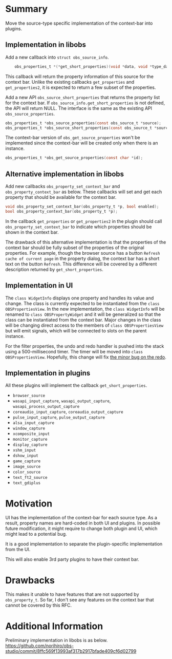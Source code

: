 # Summary

<!-- Simple explanation of feature/changes -->

Move the source-type specific implementation of the context-bar into plugins.

## Implementation in libobs

Add a new callback into `struct obs_source_info`.
```c
	obs_properties_t *(*get_short_properties)(void *data, void *type_data);
```
This callback will return the property information of this source for the context bar.
Unlike the existing callbacks `get_properties` and `get_properties2`,
it is expected to return a few subset of the properties.

Add a new API `obs_source_short_properties` that returns the property list for the context bar.
If `obs_source_info.get_short_properties` is not defined, the API will return NULL.
The interface is the same as the existing API `obs_source_properties`.
```c
obs_properties_t *obs_source_properties(const obs_source_t *source);
obs_properties_t *obs_source_short_properties(const obs_source_t *source);
```

The context-bar version of `obs_get_source_properties` won't be implemented
since the context-bar will be created only when there is an instance.
```c
obs_properties_t *obs_get_source_properties(const char *id);
```

## Alternative implementation in libobs

Add new callbacks `obs_property_set_context_bar` and `obs_property_context_bar` as below.
These callbacks will set and get each property that should be available for the context bar.
```c
void obs_property_set_context_bar(obs_property_t *p, bool enabled);
bool obs_property_context_bar(obs_property_t *p);
```

In the callback `get_properties` or `get_properties2` in the plugin should call `obs_property_set_context_bar` to indicate which properties should be shown in the context bar.

The drawback of this alternative implementation is that the properties of the context bar should be fully subset of the properties of the original properties.
For example, though the browser source has a button `Refresh cache of current page` in the property dialog, the context bar has a short text on the button `Refresh`. This difference will be covered by a different description returned by `get_short_properties`.


## Implementation in UI

The `class WidgetInfo` displays one property and handles its value and change.
The class is currently expected to be instantiated from the `class OBSPropertiesView`.
In the new implementation, the `class WidgetInfo` will be renamed to `class OBSPropertyWidget` and it will be generalized so that the class can be instantiated from the context bar.
Major changes in the class will be changing direct access to the members of `class OBSPropertiesView` but will emit signals, which will be connected to slots on the parent instance.

For the filter properties, the undo and redo handler is pushed into the stack using a 500-millisecond timer.
The timer will be moved into `class OBSPropertiesView`.
Hopefully, this change will fix [the minor bug on the redo](https://github.com/obsproject/obs-studio/issues/10628).

## Implementation in plugins

All these plugins will implement the callback `get_short_properties`.

- `browser_source`
- `wasapi_input_capture`, `wasapi_output_capture`, `wasapi_process_output_capture`
- `coreaudio_input_capture`, `coreaudio_output_capture`
- `pulse_input_capture`, `pulse_output_capture`
- `alsa_input_capture`
- `window_capture`
- `xcomposite_input`
- `monitor_capture`
- `display_capture`
- `xshm_input`
- `dshow_input`
- `game_capture`
- `image_source`
- `color_source`
- `text_ft2_source`
- `text_gdiplus`

# Motivation

<!-- What problem is this solving? What are the common use cases? -->

UI has the implementation of the context-bar for each source type.
As a result, property names are hard-coded in both UI and plugins.
In possible future modification, it might require to change both plugin and UI, which might lead to a potential bug.

It is a good implementation to separate the plugin-specific implementation from the UI.

This will also enable 3rd party plugins to have their context bar.

# Drawbacks

<!-- What is the potential detriment for adding this feature/change? -->

This makes it unable to have features that are not supported by `obs_property_t`.
So far, I don't see any features on the context bar that cannot be covered by this RFC.

# Additional Information

<!-- Any additional information that may not be covered above that you feel is relevant. External links, references, examples, etc. -->

Preliminary implementation in libobs is as below.
https://github.com/norihiro/obs-studio/commit/8ffc569f13993af317b2917bfade409cf6d02799
